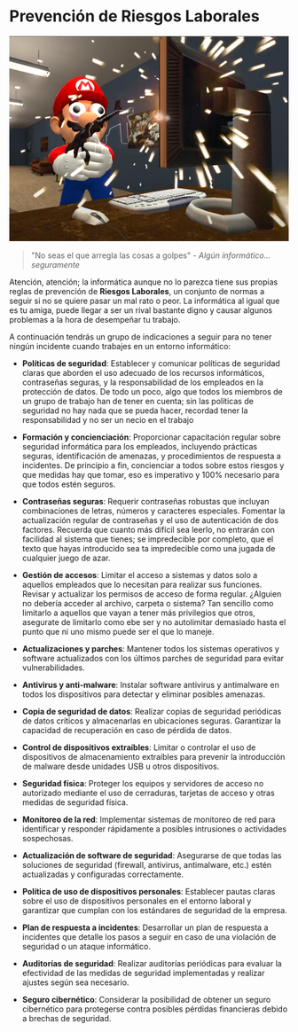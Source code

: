 # Prevención de Riesgos Laborales

![Danger, Danger! High Voltage](/img/Prevencion.png)
> "No seas el que arregla las cosas a golpes" - *Algún informático... seguramente*

Atención, atención; la informática aunque no lo parezca tiene sus propias reglas de prevención de **Riesgos Laborales**, un conjunto de normas a seguir si no se quiere pasar un mal rato o peor. La informática al igual que es tu amiga, 
puede llegar a ser un rival bastante digno y causar algunos problemas a la hora de desempeñar tu trabajo.

A continuación tendrás un grupo de indicaciones a seguir para no tener ningún incidente cuando trabajes en un entorno informático:
* **Políticas de seguridad**: Establecer y comunicar políticas de seguridad claras que aborden el uso adecuado de los recursos informáticos, contraseñas seguras, y la responsabilidad de los empleados en la protección de datos. De todo un poco, algo que todos los miembros de un grupo de trabajo han de tener en cuenta; sin las políticas de seguridad no hay nada que se pueda hacer, recordad tener la responsabilidad y no ser un necio en el trabajo

* **Formación y concienciación**: Proporcionar capacitación regular sobre seguridad informática para los empleados, incluyendo prácticas seguras, identificación de amenazas, y procedimientos de respuesta a incidentes. De principio a fin, concienciar a todos sobre estos riesgos y que medidas hay que tomar, eso es imperativo y 100% necesario para que todos estén seguros.

* **Contraseñas seguras**: Requerir contraseñas robustas que incluyan combinaciones de letras, números y caracteres especiales. Fomentar la actualización regular de contraseñas y el uso de autenticación de dos factores. Recuerda que cuanto más difícil sea leerlo, no entrarán con facilidad al sistema que tienes; se impredecible por completo, que el texto que hayas introducido sea ta impredecible como una jugada de cualquier juego de azar.

* **Gestión de accesos**: Limitar el acceso a sistemas y datos solo a aquellos empleados que lo necesitan para realizar sus funciones. Revisar y actualizar los permisos de acceso de forma regular. ¿Alguien no debería acceder al archivo, carpeta o sistema? Tan sencillo como limitarlo a aquellos que vayan a tener más privilegios que otros, asegurate de limitarlo como ebe ser y no autolimitar demasiado hasta el punto que ni uno mismo puede ser el que lo maneje.

* **Actualizaciones y parches**: Mantener todos los sistemas operativos y software actualizados con los últimos parches de seguridad para evitar vulnerabilidades.

* **Antivirus y anti-malware**: Instalar software antivirus y antimalware en todos los dispositivos para detectar y eliminar posibles amenazas.

* **Copia de seguridad de datos**: Realizar copias de seguridad periódicas de datos críticos y almacenarlas en ubicaciones seguras. Garantizar la capacidad de recuperación en caso de pérdida de datos.

* **Control de dispositivos extraíbles**: Limitar o controlar el uso de dispositivos de almacenamiento extraíbles para prevenir la introducción de malware desde unidades USB u otros dispositivos.

* **Seguridad física**: Proteger los equipos y servidores de acceso no autorizado mediante el uso de cerraduras, tarjetas de acceso y otras medidas de seguridad física.

* **Monitoreo de la red**: Implementar sistemas de monitoreo de red para identificar y responder rápidamente a posibles intrusiones o actividades sospechosas.

* **Actualización de software de seguridad**: Asegurarse de que todas las soluciones de seguridad (firewall, antivirus, antimalware, etc.) estén actualizadas y configuradas correctamente.

* **Política de uso de dispositivos personales**: Establecer pautas claras sobre el uso de dispositivos personales en el entorno laboral y garantizar que cumplan con los estándares de seguridad de la empresa.

* **Plan de respuesta a incidentes**: Desarrollar un plan de respuesta a incidentes que detalle los pasos a seguir en caso de una violación de seguridad o un ataque informático.

* **Auditorías de seguridad**: Realizar auditorías periódicas para evaluar la efectividad de las medidas de seguridad implementadas y realizar ajustes según sea necesario.

* **Seguro cibernético**: Considerar la posibilidad de obtener un seguro cibernético para protegerse contra posibles pérdidas financieras debido a brechas de seguridad.

